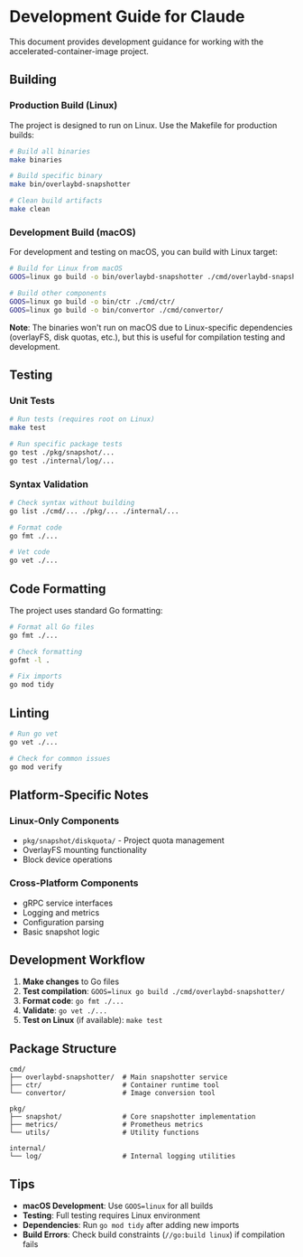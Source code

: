 # Development Guide for Claude

This document provides development guidance for working with the accelerated-container-image project.

## Building

### Production Build (Linux)
The project is designed to run on Linux. Use the Makefile for production builds:

```bash
# Build all binaries
make binaries

# Build specific binary
make bin/overlaybd-snapshotter

# Clean build artifacts
make clean
```

### Development Build (macOS)
For development and testing on macOS, you can build with Linux target:

```bash
# Build for Linux from macOS
GOOS=linux go build -o bin/overlaybd-snapshotter ./cmd/overlaybd-snapshotter/

# Build other components
GOOS=linux go build -o bin/ctr ./cmd/ctr/
GOOS=linux go build -o bin/convertor ./cmd/convertor/
```

**Note**: The binaries won't run on macOS due to Linux-specific dependencies (overlayFS, disk quotas, etc.), but this is useful for compilation testing and development.

## Testing

### Unit Tests
```bash
# Run tests (requires root on Linux)
make test

# Run specific package tests
go test ./pkg/snapshot/...
go test ./internal/log/...
```

### Syntax Validation
```bash
# Check syntax without building
go list ./cmd/... ./pkg/... ./internal/...

# Format code
go fmt ./...

# Vet code
go vet ./...
```

## Code Formatting

The project uses standard Go formatting:

```bash
# Format all Go files
go fmt ./...

# Check formatting
gofmt -l .

# Fix imports
go mod tidy
```

## Linting

```bash
# Run go vet
go vet ./...

# Check for common issues
go mod verify
```

## Platform-Specific Notes

### Linux-Only Components
- `pkg/snapshot/diskquota/` - Project quota management
- OverlayFS mounting functionality
- Block device operations

### Cross-Platform Components
- gRPC service interfaces
- Logging and metrics
- Configuration parsing
- Basic snapshot logic

## Development Workflow

1. **Make changes** to Go files
2. **Test compilation**: `GOOS=linux go build ./cmd/overlaybd-snapshotter/`
3. **Format code**: `go fmt ./...`
4. **Validate**: `go vet ./...`
5. **Test on Linux** (if available): `make test`

## Package Structure

```
cmd/
├── overlaybd-snapshotter/  # Main snapshotter service
├── ctr/                    # Container runtime tool
└── convertor/              # Image conversion tool

pkg/
├── snapshot/               # Core snapshotter implementation
├── metrics/                # Prometheus metrics
└── utils/                  # Utility functions

internal/
└── log/                    # Internal logging utilities
```

## Tips

- **macOS Development**: Use `GOOS=linux` for all builds
- **Testing**: Full testing requires Linux environment
- **Dependencies**: Run `go mod tidy` after adding new imports
- **Build Errors**: Check build constraints (`//go:build linux`) if compilation fails
